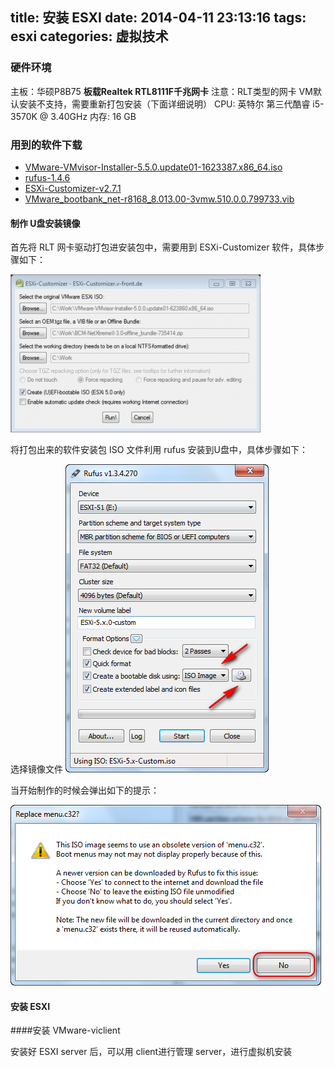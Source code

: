 title: 安装 ESXI 
date: 2014-04-11 23:13:16
tags: esxi
categories: 虚拟技术
---

### 硬件环境

主板：华硕P8B75 **板载Realtek RTL8111F千兆网卡** 注意：RLT类型的网卡 VM默认安装不支持，需要重新打包安装（下面详细说明）
CPU: 英特尔 第三代酷睿 i5-3570K @ 3.40GHz
内存: 16 GB

### 用到的软件下载

- [VMware-VMvisor-Installer-5.5.0.update01-1623387.x86_64.iso][esxi_download]
- [rufus-1.4.6][rufus_download]
- [ESXi-Customizer-v2.7.1][ESXi-Customizer_download]
- [VMware_bootbank_net-r8168_8.013.00-3vmw.510.0.0.799733.vib][net_download]

#### 制作 U盘安装镜像

首先将 RLT 网卡驱动打包进安装包中，需要用到 ESXi-Customizer 软件，具体步骤如下：

![自定义安装包][esxi-001]

将打包出来的软件安装包 ISO 文件利用 rufus 安装到U盘中，具体步骤如下：

选择镜像文件
![制作U盘安装盘][esxi-002]

当开始制作的时候会弹出如下的提示：

![选择 NO 不修改现有的镜像][esxi-003]

#### 安装 ESXI

####安装 VMware-viclient

安装好 ESXI server 后，可以用 client进行管理 server，进行虚拟机安装


[esxi_download]: https://my.vmware.com/cn/web/vmware/info/slug/datacenter_cloud_infrastructure/vmware_vsphere/5_5
[rufus_download]: http://pan.baidu.com/s/1kTkcCv1
[ESXi-Customizer_download]: http://pan.baidu.com/s/1eQwyc8a
[net_download]: http://pan.baidu.com/s/1rM2We

[esxi-001]: /image/vm/vm-esxi-001-001.jpg
[esxi-002]: /image/vm/vm-esxi-003-001.png
[esxi-003]: /image/vm/vm-esxi-002-001.png
